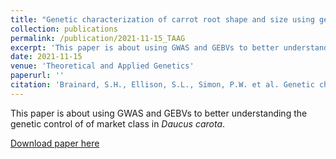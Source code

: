 ```yaml
---
title: "Genetic characterization of carrot root shape and size using genome-wide association analysisand genomic-estimated breeding values"
collection: publications
permalink: /publication/2021-11-15_TAAG
excerpt: 'This paper is about using GWAS and GEBVs to better understanding the genetic control of of market class in <i>Daucus carota</i>.'
date: 2021-11-15
venue: 'Theoretical and Applied Genetics'
paperurl: ''
citation: 'Brainard, S.H., Ellison, S.L., Simon, P.W. et al. Genetic characterization of carrot root shape and size using genome-wide association analysis and genomic-estimated breeding values. Theor Appl Genet (2021). https://doi.org/10.1007/s00122-021-03988-8'
---
```

This paper is about using GWAS and GEBVs to better understanding the genetic control of of market class in <i>Daucus carota</i>.

[Download paper here](https://link.springer.com/article/10.1007%2Fs00122-021-03988-8)
